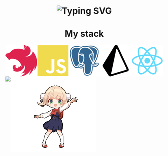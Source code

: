 <div>

<h1 align="center">
  <img src="https://readme-typing-svg.herokuapp.com?font=Sixtyfour&size=22&duration=10000&pause=5000&color=C777FF&repeat=false&random=false&width=810&height=80&lines=Hi%2C+i'm+Fi44er%2C+welcome+to+my+GitHub!" alt="Typing SVG" />
</h1>

<h1 align="center">My stack</h1>
<div style="display:flex;" align="center">
<img style="width: 20%" src="./assets/nestjs-plain.svg" />
<img style="width: 20%" src="./assets/javascript-plain.svg" />
<img style="width: 20%" src="./assets/postgresql-plain.svg" />
<img style="width: 20%" src="./assets/prisma-svgrepo-com.svg" />
<img style="width: 20%" src="./assets/react-original.svg" />

</div>

<div style="display: flex;" align="center">
  <img src="https://github-profile-summary-cards.vercel.app/api/cards/repos-per-language?username=Fi44er&theme=solarized_dark" />
  <img src="./assets/shigure-goddess.gif" />
</div>


</div>

